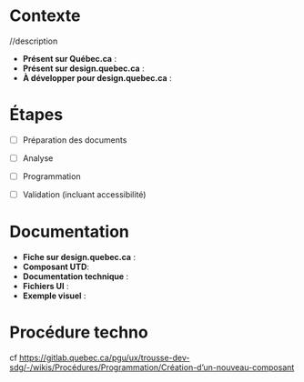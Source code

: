 # Contexte 

//description


- **Présent sur Québec.ca** : 
- **Présent sur design.quebec.ca** : 
- **À développer pour design.quebec.ca** : 


# Étapes

- [ ] Préparation des documents
- [ ] Analyse
- [ ] Programmation 
- [ ] Validation (incluant accessibilité)


# Documentation 

- **Fiche sur design.quebec.ca** : 
- **Composant UTD**: 
- **Documentation technique** : 
- **Fichiers UI** : 
- **Exemple visuel** :

# Procédure techno
cf https://gitlab.quebec.ca/pgu/ux/trousse-dev-sdg/-/wikis/Procédures/Programmation/Création-d’un-nouveau-composant
